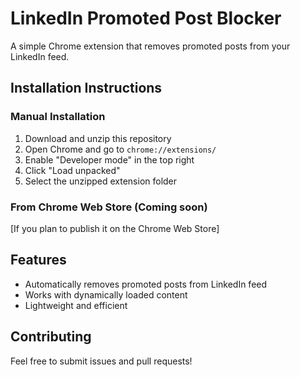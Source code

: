 # LinkedIn Promoted Post Blocker

A simple Chrome extension that removes promoted posts from your LinkedIn feed.

## Installation Instructions

### Manual Installation
1. Download and unzip this repository
2. Open Chrome and go to `chrome://extensions/`
3. Enable "Developer mode" in the top right
4. Click "Load unpacked"
5. Select the unzipped extension folder

### From Chrome Web Store (Coming soon)
[If you plan to publish it on the Chrome Web Store]

## Features
- Automatically removes promoted posts from LinkedIn feed
- Works with dynamically loaded content
- Lightweight and efficient

## Contributing
Feel free to submit issues and pull requests! 